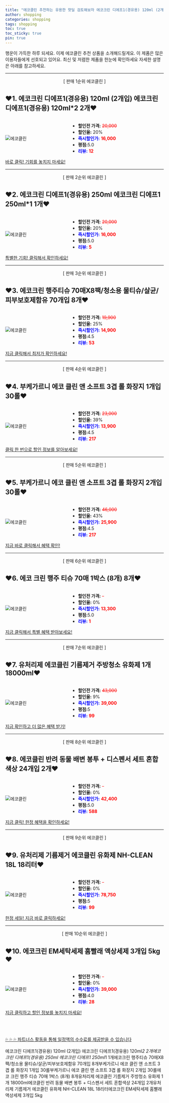 ```yaml
---
title: "에코클린 추천하는 유용한 핫딜 검토해보자 에코크린 디에프1(경유용) 120ml (2개입) 에코크린"
author: shopping
categories: shopping
tags: shopping
toc: true
toc_sticky: true
pin: true
---
```

행운이 가득한 하루 되세요. 이제 에코클린 추천 상품을 소개해드릴게요. 이 제품은 많은 이용자들에게 선호되고 있어요. 최신 및 저렴한 제품을 한눈에 확인하세요 자세한 설명은 아래를 참고하세요.

---
<p class="toplist" style="margin: 0 auto; display: block; width: fit-content;">[ 판매 1순위 에코클린 ]</p>

<h2><strong>❤️1. 에코크린 디에프1(경유용) 120ml (2개입) 에코크린 디에프1(경유용) 120ml*2 2개❤️</strong></h2>

<div style="display: flex; align-items: center;">
    <div style="flex: 0.4;">
        <img src="https://thumbnail9.coupangcdn.com/thumbnails/remote/230x230ex/image/vendor_inventory/760e/bd935a7ecbdfb2afc4924296974bfb0e73a062dc983bb5aab5f60b2ec5ef.jpg" alt="에코클린" style="max-width: 100%;">
    </div>
    <div style="flex: 0.6; margin-left: 10px;">
        <ul>
            <li><strong>할인전 가격:</strong> <del style="color: red;">20,000</del></li>
            <li><strong>할인율:</strong> 20%</li>
            <li><span style='color:blue'><strong>즉시할인가:</strong></span> <span style='color:red'><strong>16,000</strong></span></li>
            <li><strong>평점:</strong>5.0</li>
            <li><span style='color:blue'><strong>리뷰:</strong></span> <span style='color:red'><strong>12</strong></span></li>
        </ul>
    </div>
</div>
<div class="center">
    <a href="https://William4Davisa.github.io?lptag=AF9450613&subid=githubio&pageKey=6096269715&traceid=V0-153&itemId=11394434919&vendorItemId=78670475302" class="myButton">
        바로 클릭! 기회를 놓치지 마세요!
    </a>
</div>


---
<p class="toplist" style="margin: 0 auto; display: block; width: fit-content;">[ 판매 2순위 에코클린 ]</p>

<h2><strong>❤️2. 에코크린 디에프1(경유용) 250ml 에코크린 디에프1 250ml*1 1개❤️</strong></h2>

<div style="display: flex; align-items: center;">
    <div style="flex: 0.4;">
        <img src="https://thumbnail10.coupangcdn.com/thumbnails/remote/230x230ex/image/vendor_inventory/08f3/07a37340db017118616432bc2e1e51752c2eb772e51171c22127e70a7e02.jpg" alt="에코클린" style="max-width: 100%;">
    </div>
    <div style="flex: 0.6; margin-left: 10px;">
        <ul>
            <li><strong>할인전 가격:</strong> <del style="color: red;">20,000</del></li>
            <li><strong>할인율:</strong> 20%</li>
            <li><span style='color:blue'><strong>즉시할인가:</strong></span> <span style='color:red'><strong>16,000</strong></span></li>
            <li><strong>평점:</strong>5.0</li>
            <li><span style='color:blue'><strong>리뷰:</strong></span> <span style='color:red'><strong>5</strong></span></li>
        </ul>
    </div>
</div>
<div class="center">
    <a href="https://William4Davisa.github.io?lptag=AF9450613&subid=githubio&pageKey=6096269703&traceid=V0-153&itemId=11394434875&vendorItemId=78670475271" class="myButton">
        특별한 기회! 클릭해서 확인하세요!
    </a>
</div>


---
<p class="toplist" style="margin: 0 auto; display: block; width: fit-content;">[ 판매 3순위 에코클린 ]</p>

<h2><strong>❤️3. 에코크린 행주티슈 70매X8팩/청소용 물티슈/살균/피부보호제함유 70개입 8개❤️</strong></h2>

<div style="display: flex; align-items: center;">
    <div style="flex: 0.4;">
        <img src="https://thumbnail9.coupangcdn.com/thumbnails/remote/230x230ex/image/vendor_inventory/f2dd/0e3cfc10557d4e16d015730430fb93401708fafdd4ff6b58bc07fb6cd3da.jpg" alt="에코클린" style="max-width: 100%;">
    </div>
    <div style="flex: 0.6; margin-left: 10px;">
        <ul>
            <li><strong>할인전 가격:</strong> <del style="color: red;">19,900</del></li>
            <li><strong>할인율:</strong> 25%</li>
            <li><span style='color:blue'><strong>즉시할인가:</strong></span> <span style='color:red'><strong>14,900</strong></span></li>
            <li><strong>평점:</strong>4.5</li>
            <li><span style='color:blue'><strong>리뷰:</strong></span> <span style='color:red'><strong>53</strong></span></li>
        </ul>
    </div>
</div>
<div class="center">
    <a href="https://William4Davisa.github.io?lptag=AF9450613&subid=githubio&pageKey=6124351755&traceid=V0-153&itemId=11631960315&vendorItemId=78906525448" class="myButton">
        지금 클릭해서 최저가 확인하세요!
    </a>
</div>


---
<p class="toplist" style="margin: 0 auto; display: block; width: fit-content;">[ 판매 4순위 에코클린 ]</p>

<h2><strong>❤️4. 부케가르니 에코 클린 앤 소프트 3겹 롤 화장지 1개입 30롤❤️</strong></h2>

<div style="display: flex; align-items: center;">
    <div style="flex: 0.4;">
        <img src="https://thumbnail7.coupangcdn.com/thumbnails/remote/230x230ex/image/vendor_inventory/aa20/cd4fb3e0d3b8981a0c947445dc5561b795c4bf118dc88122861f96454243.jpg" alt="에코클린" style="max-width: 100%;">
    </div>
    <div style="flex: 0.6; margin-left: 10px;">
        <ul>
            <li><strong>할인전 가격:</strong> <del style="color: red;">23,000</del></li>
            <li><strong>할인율:</strong> 39%</li>
            <li><span style='color:blue'><strong>즉시할인가:</strong></span> <span style='color:red'><strong>13,900</strong></span></li>
            <li><strong>평점:</strong>4.5</li>
            <li><span style='color:blue'><strong>리뷰:</strong></span> <span style='color:red'><strong>217</strong></span></li>
        </ul>
    </div>
</div>
<div class="center">
    <a href="https://William4Davisa.github.io?lptag=AF9450613&subid=githubio&pageKey=7871970444&traceid=V0-153&itemId=21507051562&vendorItemId=88560585982" class="myButton">
        클릭 한 번으로 할인 정보를 알아보세요!
    </a>
</div>


---
<p class="toplist" style="margin: 0 auto; display: block; width: fit-content;">[ 판매 5순위 에코클린 ]</p>

<h2><strong>❤️5. 부케가르니 에코 클린 앤 소프트 3겹 롤 화장지 2개입 30롤❤️</strong></h2>

<div style="display: flex; align-items: center;">
    <div style="flex: 0.4;">
        <img src="https://thumbnail9.coupangcdn.com/thumbnails/remote/230x230ex/image/vendor_inventory/a5a2/ca0c31b83a0825f3d8c317fcd1721afb87c80aeee3fe021573852c90ea68.jpg" alt="에코클린" style="max-width: 100%;">
    </div>
    <div style="flex: 0.6; margin-left: 10px;">
        <ul>
            <li><strong>할인전 가격:</strong> <del style="color: red;">46,000</del></li>
            <li><strong>할인율:</strong> 43%</li>
            <li><span style='color:blue'><strong>즉시할인가:</strong></span> <span style='color:red'><strong>25,900</strong></span></li>
            <li><strong>평점:</strong>4.5</li>
            <li><span style='color:blue'><strong>리뷰:</strong></span> <span style='color:red'><strong>217</strong></span></li>
        </ul>
    </div>
</div>
<div class="center">
    <a href="https://William4Davisa.github.io?lptag=AF9450613&subid=githubio&pageKey=7871970444&traceid=V0-153&itemId=21507051564&vendorItemId=88560585989" class="myButton">
        지금 바로 클릭해서 혜택 확인!
    </a>
</div>


---
<p class="toplist" style="margin: 0 auto; display: block; width: fit-content;">[ 판매 6순위 에코클린 ]</p>

<h2><strong>❤️6. 에코 크린 행주 티슈 70매 1박스 (8개) 8개❤️</strong></h2>

<div style="display: flex; align-items: center;">
    <div style="flex: 0.4;">
        <img src="https://thumbnail9.coupangcdn.com/thumbnails/remote/230x230ex/image/vendor_inventory/3a69/fd2e119eab729caa9643d47c3a93d5c9649da2a8816bcce6983cb3d9153c.jpg" alt="에코클린" style="max-width: 100%;">
    </div>
    <div style="flex: 0.6; margin-left: 10px;">
        <ul>
            <li><strong>할인전 가격:</strong> <del style="color: red;">-</del></li>
            <li><strong>할인율:</strong> 0%</li>
            <li><span style='color:blue'><strong>즉시할인가:</strong></span> <span style='color:red'><strong>13,300</strong></span></li>
            <li><strong>평점:</strong>5.0</li>
            <li><span style='color:blue'><strong>리뷰:</strong></span> <span style='color:red'><strong>1</strong></span></li>
        </ul>
    </div>
</div>
<div class="center">
    <a href="https://William4Davisa.github.io?lptag=AF9450613&subid=githubio&pageKey=7038300448&traceid=V0-153&itemId=17397171655&vendorItemId=84566631393" class="myButton">
        지금 클릭해서 특별 혜택 받아보세요!
    </a>
</div>


---
<p class="toplist" style="margin: 0 auto; display: block; width: fit-content;">[ 판매 7순위 에코클린 ]</p>

<h2><strong>❤️7. 유처리제 에코클린 기름제거 주방청소 유화제 1개 18000ml❤️</strong></h2>

<div style="display: flex; align-items: center;">
    <div style="flex: 0.4;">
        <img src="https://thumbnail6.coupangcdn.com/thumbnails/remote/230x230ex/image/vendor_inventory/3fed/a37bbb0426efebbe3e5924fdbb8f564319779797e09eaf33b9a02b0f89e3.jpeg" alt="에코클린" style="max-width: 100%;">
    </div>
    <div style="flex: 0.6; margin-left: 10px;">
        <ul>
            <li><strong>할인전 가격:</strong> <del style="color: red;">43,000</del></li>
            <li><strong>할인율:</strong> 9%</li>
            <li><span style='color:blue'><strong>즉시할인가:</strong></span> <span style='color:red'><strong>39,000</strong></span></li>
            <li><strong>평점:</strong>5</li>
            <li><span style='color:blue'><strong>리뷰:</strong></span> <span style='color:red'><strong>99</strong></span></li>
        </ul>
    </div>
</div>
<div class="center">
    <a href="https://William4Davisa.github.io?lptag=AF9450613&subid=githubio&pageKey=7915754565&traceid=V0-153&itemId=21732007879&vendorItemId=88781169375" class="myButton">
        지금 확인하고 더 많은 혜택 받기!
    </a>
</div>


---
<p class="toplist" style="margin: 0 auto; display: block; width: fit-content;">[ 판매 8순위 에코클린 ]</p>

<h2><strong>❤️8. 에코클린 반려 동물 배변 봉투 + 디스펜서 세트 혼합색상 24개입 2개❤️</strong></h2>

<div style="display: flex; align-items: center;">
    <div style="flex: 0.4;">
        <img src="https://thumbnail7.coupangcdn.com/thumbnails/remote/230x230ex/image/vendor_inventory/b1eb/c6f0a87e3c9d523730af59ed0b7416022a58c6e418fa92f82c0378fe9226.PNG" alt="에코클린" style="max-width: 100%;">
    </div>
    <div style="flex: 0.6; margin-left: 10px;">
        <ul>
            <li><strong>할인전 가격:</strong> <del style="color: red;">-</del></li>
            <li><strong>할인율:</strong> 0%</li>
            <li><span style='color:blue'><strong>즉시할인가:</strong></span> <span style='color:red'><strong>42,400</strong></span></li>
            <li><strong>평점:</strong>5.0</li>
            <li><span style='color:blue'><strong>리뷰:</strong></span> <span style='color:red'><strong>588</strong></span></li>
        </ul>
    </div>
</div>
<div class="center">
    <a href="https://William4Davisa.github.io?lptag=AF9450613&subid=githubio&pageKey=1418976540&traceid=V0-153&itemId=7112471791&vendorItemId=78415965843" class="myButton">
        지금 클릭! 한정 혜택을 확인하세요!
    </a>
</div>


---
<p class="toplist" style="margin: 0 auto; display: block; width: fit-content;">[ 판매 9순위 에코클린 ]</p>

<h2><strong>❤️9. 유처리제 기름제거 에코클린 유화제 NH-CLEAN 18L 18리터❤️</strong></h2>

<div style="display: flex; align-items: center;">
    <div style="flex: 0.4;">
        <img src="https://thumbnail8.coupangcdn.com/thumbnails/remote/230x230ex/image/vendor_inventory/90fa/91f43647415a77669367603e7f31807e88ab9836b9b4d996084b8609ef85.jpeg" alt="에코클린" style="max-width: 100%;">
    </div>
    <div style="flex: 0.6; margin-left: 10px;">
        <ul>
            <li><strong>할인전 가격:</strong> <del style="color: red;">-</del></li>
            <li><strong>할인율:</strong> 0%</li>
            <li><span style='color:blue'><strong>즉시할인가:</strong></span> <span style='color:red'><strong>78,750</strong></span></li>
            <li><strong>평점:</strong>5</li>
            <li><span style='color:blue'><strong>리뷰:</strong></span> <span style='color:red'><strong>99</strong></span></li>
        </ul>
    </div>
</div>
<div class="center">
    <a href="https://William4Davisa.github.io?lptag=AF9450613&subid=githubio&pageKey=7915712275&traceid=V0-153&itemId=21731761477&vendorItemId=88780924387" class="myButton">
        한정 세일! 지금 바로 클릭하세요!
    </a>
</div>


---
<p class="toplist" style="margin: 0 auto; display: block; width: fit-content;">[ 판매 10순위 에코클린 ]</p>

<h2><strong>❤️10. 에코크린 EM세탁세제 홈빨래 액상세제 3개입 5kg❤️</strong></h2>

<div style="display: flex; align-items: center;">
    <div style="flex: 0.4;">
        <img src="https://thumbnail9.coupangcdn.com/thumbnails/remote/230x230ex/image/vendor_inventory/8efc/8eb7799b4396d3b468037c5f58c4ef3e494757dca42f0202b8716297528e.jpg" alt="에코클린" style="max-width: 100%;">
    </div>
    <div style="flex: 0.6; margin-left: 10px;">
        <ul>
            <li><strong>할인전 가격:</strong> <del style="color: red;">-</del></li>
            <li><strong>할인율:</strong> 0%</li>
            <li><span style='color:blue'><strong>즉시할인가:</strong></span> <span style='color:red'><strong>39,000</strong></span></li>
            <li><strong>평점:</strong>4.0</li>
            <li><span style='color:blue'><strong>리뷰:</strong></span> <span style='color:red'><strong>28</strong></span></li>
        </ul>
    </div>
</div>
<div class="center">
    <a href="https://William4Davisa.github.io?lptag=AF9450613&subid=githubio&pageKey=280073455&traceid=V0-153&itemId=889086871&vendorItemId=5221216139" class="myButton">
        지금 클릭하고 할인 정보를 놓치지 마세요!
    </a>
</div>

<br><br><br>[💦 💦 💦 파트너스 활동을 통해 일정액의 수수료를 제공받을 수 있습니다](https://link.coupang.com/a/bcpT2c)<br><br>에코크린 디에프1(경유용) 120ml (2개입) 에코크린 디에프1(경유용) 120ml*2 2개에코크린 디에프1(경유용) 250ml 에코크린 디에프1 250ml*1 1개에코크린 행주티슈 70매X8팩/청소용 물티슈/살균/피부보호제함유 70개입 8개부케가르니 에코 클린 앤 소프트 3겹 롤 화장지 1개입 30롤부케가르니 에코 클린 앤 소프트 3겹 롤 화장지 2개입 30롤에코 크린 행주 티슈 70매 1박스 (8개) 8개유처리제 에코클린 기름제거 주방청소 유화제 1개 18000ml에코클린 반려 동물 배변 봉투 + 디스펜서 세트 혼합색상 24개입 2개유처리제 기름제거 에코클린 유화제 NH-CLEAN 18L 18리터에코크린 EM세탁세제 홈빨래 액상세제 3개입 5kg